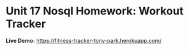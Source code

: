 # Unit 17 Nosql Homework: Workout Tracker

**Live Demo:** https://fitness-tracker-tony-park.herokuapp.com/
